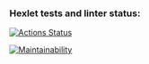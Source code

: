### Hexlet tests and linter status:
[![Actions Status](https://github.com/IraGil/frontend-project-lvl1/workflows/hexlet-check/badge.svg)](https://github.com/IraGil/frontend-project-lvl1/actions)

[![Maintainability](https://api.codeclimate.com/v1/badges/a99a88d28ad37a79dbf6/maintainability)](https://codeclimate.com/github/codeclimate/codeclimate/maintainability)
